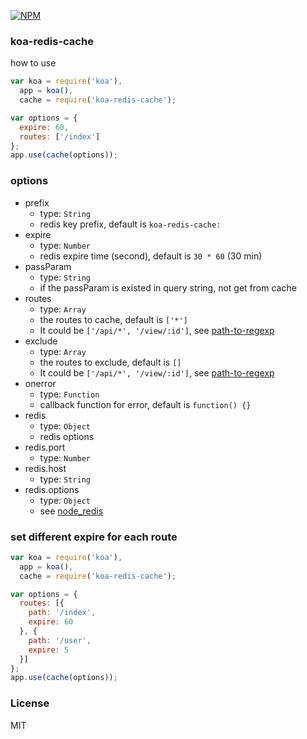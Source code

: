 [![NPM](https://nodei.co/npm/koa-redis-cache.png?downloads=true)](https://nodei.co/npm/koa-redis-cache/)

### koa-redis-cache

how to use
```js
var koa = require('koa'),
  app = koa(),
  cache = require('koa-redis-cache');

var options = {
  expire: 60,
  routes: ['/index']
};
app.use(cache(options));
```

### options
* prefix
  - type: `String`
  - redis key prefix, default is `koa-redis-cache:`
* expire
  - type: `Number`
  - redis expire time (second), default is `30 * 60` (30 min)
* passParam
  - type: `String`
  - if the passParam is existed in query string, not get from cache
* routes
  - type: `Array`
  - the routes to cache, default is `['*']`
  - It could be `['/api/*', '/view/:id']`, see [path-to-regexp](https://github.com/component/path-to-regexp)
* exclude
  - type: `Array`
  - the routes to exclude, default is `[]`
  - It could be `['/api/*', '/view/:id']`, see [path-to-regexp](https://github.com/component/path-to-regexp)
* onerror
  - type: `Function`
  - callback function for error, default is `function() {}`
* redis
  - type: `Object`
  - redis options
* redis.port
  - type: `Number`
* redis.host
  - type: `String`
* redis.options
  - type: `Object`
  - see [node_redis](https://github.com/mranney/node_redis)

### set different expire for each route
```js
var koa = require('koa'),
  app = koa(),
  cache = require('koa-redis-cache');

var options = {
  routes: [{
    path: '/index',
    expire: 60
  }, {
    path: '/user',
    expire: 5
  }]
};
app.use(cache(options));
```

### License
MIT
